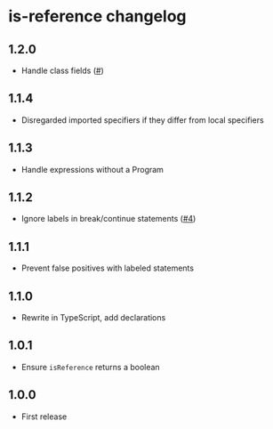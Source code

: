 # is-reference changelog

## 1.2.0

* Handle class fields ([#](https://github.com/Rich-Harris/is-reference/pull/8))

## 1.1.4

* Disregarded imported specifiers if they differ from local specifiers

## 1.1.3

* Handle expressions without a Program

## 1.1.2

* Ignore labels in break/continue statements ([#4](https://github.com/Rich-Harris/is-reference/pull/4))

## 1.1.1

* Prevent false positives with labeled statements

## 1.1.0

* Rewrite in TypeScript, add declarations

## 1.0.1

* Ensure `isReference` returns a boolean

## 1.0.0

* First release
